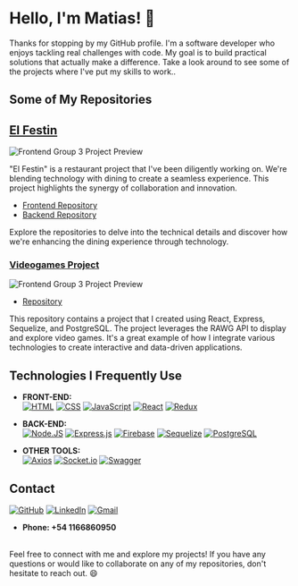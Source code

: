 # Hello, I'm Matias! 👋

Thanks for stopping by my GitHub profile. I'm a software developer who enjoys tackling real challenges with code. My goal is to build practical solutions that actually make a difference. Take a look around to see some of the projects where I've put my skills to work..

## Some of My Repositories

## [El Festin](https://pf-front-end-grupo3.vercel.app/)

![Frontend Group 3 Project Preview](https://res.cloudinary.com/dnovzb4ys/image/upload/v1692457583/elfestin_2_m5aytd.jpg)

"El Festin" is a restaurant project that I've been diligently working on. We're blending technology with dining to create a seamless experience. This project highlights the synergy of collaboration and innovation.

- [Frontend Repository](https://github.com/tatoclemente/PF-Front-End-Grupo3.git)
- [Backend Repository](https://github.com/marcosgallardi/PF-Server.git)

Explore the repositories to delve into the technical details and discover how we're enhancing the dining experience through technology.

### [Videogames Project](https://video-games-git-main-matiasmarensi.vercel.app/)
![Frontend Group 3 Project Preview](https://res.cloudinary.com/dnovzb4ys/image/upload/v1692457583/videogames2_ldn6cy.jpg)

- [Repository](https://github.com/Matiasmarensi/VideoGames)
  
This repository contains a project that I created using React, Express, Sequelize, and PostgreSQL. The project leverages the RAWG API to display and explore video games. It's a great example of how I integrate various technologies to create interactive and data-driven applications.

## Technologies I Frequently Use

- **FRONT-END:** <br /> [![HTML](https://img.shields.io/badge/HTML-E34F26?style=for-the-badge&logo=html5&logoColor=white&labelColor=101010)]()
[![CSS](https://img.shields.io/badge/CSS-1572B6?style=for-the-badge&logo=css3&logoColor=white&labelColor=101010)]()
[![JavaScript](https://img.shields.io/badge/JavaScript-F7DF1E?style=for-the-badge&logo=javascript&logoColor=white&labelColor=101010)]()
[![React](https://img.shields.io/badge/-React.Js-61DAFB?logo=react&logoColor=white&style=for-the-badge&labelColor=101010)]()
[![Redux](https://img.shields.io/badge/-Redux-764ABC?logo=redux&logoColor=white&style=for-the-badge&labelColor=101010)]()

- **BACK-END:** <br /> [![Node.JS](https://img.shields.io/badge/Node.JS-339933?style=for-the-badge&logo=node.js&logoColor=white&labelColor=101010)]()
[![Express.js](https://img.shields.io/badge/Express-000000?style=for-the-badge&logo=express&logoColor=white&labelColor=101010)]()
[![Firebase](https://img.shields.io/badge/firebase-FFCA28?style=for-the-badge&logo=firebase&logoColor=white&labelColor=101010)]()
[![Sequelize](https://img.shields.io/badge/sequelize-52B0E7?style=for-the-badge&logo=sequelize&logoColor=white&labelColor=101010)]()
[![PostgreSQL](https://img.shields.io/badge/PostgreSQL-4169E1?style=for-the-badge&logo=postgresql&logoColor=white&labelColor=101010)]()

- **OTHER TOOLS:** <br /> [![Axios](https://img.shields.io/badge/axios-5A29E4?style=for-the-badge&logo=axios&logoColor=white&labelColor=101010)]()
[![Socket.io](https://img.shields.io/badge/socket.io-010101?style=for-the-badge&logo=socketdotio&logoColor=white&labelColor=101010)]()
[![Swagger](https://img.shields.io/badge/swagger-85EA2D?style=for-the-badge&logo=swagger&logoColor=white&labelColor=101010)]()

## Contact

[![GitHub](https://img.shields.io/badge/GitHub-181717?logo=GitHub&logoColor=white&labelColor=101010)](https://github.com/Matiasmarensi)
[![LinkedIn](https://img.shields.io/badge/LinkedIn-0A66C2?logo=LinkedIn&logoColor=white&labelColor=101010)](https://linkedin.com/in/matias-marensi-67059823/)
[![Gmail](https://img.shields.io/badge/Gmail-EA4335?logo=Gmail&logoColor=white&labelColor=101010)](mailto:matiasamarensi@gmail.com?Subject=Contacto%20por%20colaboración)

- **Phone: +54 1166860950**
<br />
Feel free to connect with me and explore my projects! If you have any questions or would like to collaborate on any of my repositories, don't hesitate to reach out. 😄


